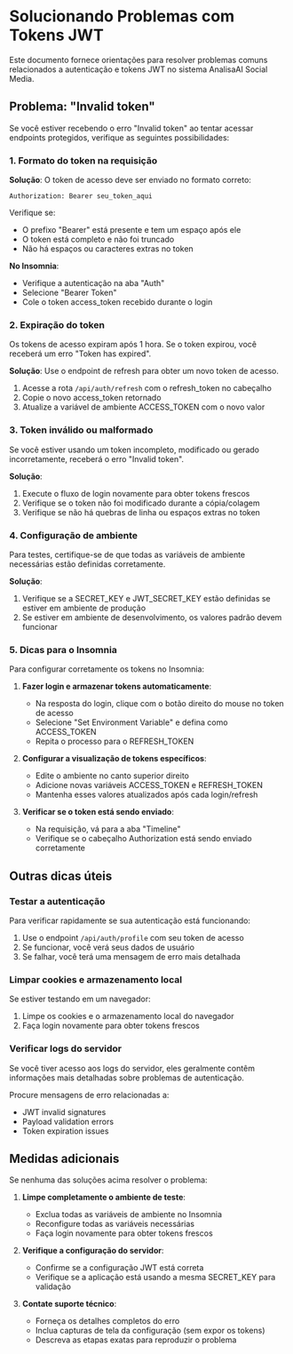 # Solucionando Problemas com Tokens JWT

Este documento fornece orientações para resolver problemas comuns relacionados a autenticação e tokens JWT no sistema AnalisaAI Social Media.

## Problema: "Invalid token"

Se você estiver recebendo o erro "Invalid token" ao tentar acessar endpoints protegidos, verifique as seguintes possibilidades:

### 1. Formato do token na requisição

**Solução**: O token de acesso deve ser enviado no formato correto:

```
Authorization: Bearer seu_token_aqui
```

Verifique se:
- O prefixo "Bearer" está presente e tem um espaço após ele
- O token está completo e não foi truncado
- Não há espaços ou caracteres extras no token

**No Insomnia**:
- Verifique a autenticação na aba "Auth"
- Selecione "Bearer Token"
- Cole o token access_token recebido durante o login

### 2. Expiração do token

Os tokens de acesso expiram após 1 hora. Se o token expirou, você receberá um erro "Token has expired".

**Solução**: Use o endpoint de refresh para obter um novo token de acesso.

1. Acesse a rota `/api/auth/refresh` com o refresh_token no cabeçalho
2. Copie o novo access_token retornado
3. Atualize a variável de ambiente ACCESS_TOKEN com o novo valor

### 3. Token inválido ou malformado

Se você estiver usando um token incompleto, modificado ou gerado incorretamente, receberá o erro "Invalid token".

**Solução**:
1. Execute o fluxo de login novamente para obter tokens frescos
2. Verifique se o token não foi modificado durante a cópia/colagem
3. Verifique se não há quebras de linha ou espaços extras no token

### 4. Configuração de ambiente

Para testes, certifique-se de que todas as variáveis de ambiente necessárias estão definidas corretamente.

**Solução**:
1. Verifique se a SECRET_KEY e JWT_SECRET_KEY estão definidas se estiver em ambiente de produção
2. Se estiver em ambiente de desenvolvimento, os valores padrão devem funcionar

### 5. Dicas para o Insomnia

Para configurar corretamente os tokens no Insomnia:

1. **Fazer login e armazenar tokens automaticamente**:
   - Na resposta do login, clique com o botão direito do mouse no token de acesso
   - Selecione "Set Environment Variable" e defina como ACCESS_TOKEN
   - Repita o processo para o REFRESH_TOKEN

2. **Configurar a visualização de tokens específicos**:
   - Edite o ambiente no canto superior direito
   - Adicione novas variáveis ACCESS_TOKEN e REFRESH_TOKEN
   - Mantenha esses valores atualizados após cada login/refresh

3. **Verificar se o token está sendo enviado**:
   - Na requisição, vá para a aba "Timeline"
   - Verifique se o cabeçalho Authorization está sendo enviado corretamente

## Outras dicas úteis

### Testar a autenticação

Para verificar rapidamente se sua autenticação está funcionando:

1. Use o endpoint `/api/auth/profile` com seu token de acesso
2. Se funcionar, você verá seus dados de usuário
3. Se falhar, você terá uma mensagem de erro mais detalhada

### Limpar cookies e armazenamento local

Se estiver testando em um navegador:

1. Limpe os cookies e o armazenamento local do navegador
2. Faça login novamente para obter tokens frescos

### Verificar logs do servidor

Se você tiver acesso aos logs do servidor, eles geralmente contêm informações mais detalhadas sobre problemas de autenticação.

Procure mensagens de erro relacionadas a:
- JWT invalid signatures
- Payload validation errors
- Token expiration issues

## Medidas adicionais

Se nenhuma das soluções acima resolver o problema:

1. **Limpe completamente o ambiente de teste**:
   - Exclua todas as variáveis de ambiente no Insomnia
   - Reconfigure todas as variáveis necessárias
   - Faça login novamente para obter tokens frescos

2. **Verifique a configuração do servidor**:
   - Confirme se a configuração JWT está correta
   - Verifique se a aplicação está usando a mesma SECRET_KEY para validação

3. **Contate suporte técnico**:
   - Forneça os detalhes completos do erro
   - Inclua capturas de tela da configuração (sem expor os tokens)
   - Descreva as etapas exatas para reproduzir o problema